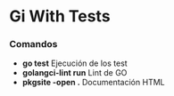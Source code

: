 # Gi With Tests

### Comandos

- **go test** Ejecución de los test
- **golangci-lint run** Lint de GO
- **pkgsite -open .** Documentación HTML